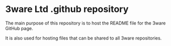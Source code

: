 # 3ware Ltd .github repository

The main purpose of this repository is to host the README file for the 3ware GitHub page.

It is also used for hosting files that can be shared to all 3ware repositories.